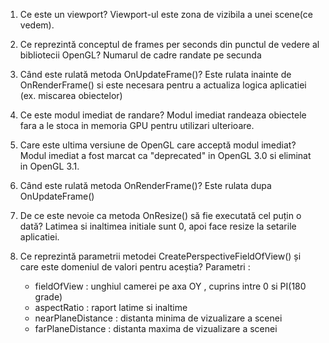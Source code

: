 1. Ce este un viewport?
Viewport-ul este zona de vizibila a unei scene(ce vedem).

2. Ce reprezintă conceptul de frames per seconds din punctul de vedere al bibliotecii OpenGL?
Numarul de cadre randate pe secunda

3. Când este rulată metoda OnUpdateFrame()?
Este rulata inainte de OnRenderFrame() si este necesara pentru a actualiza logica aplicatiei (ex. miscarea obiectelor)

4. Ce este modul imediat de randare?
Modul imediat randeaza obiectele fara a le stoca in memoria GPU pentru utilizari ulterioare.

5. Care este ultima versiune de OpenGL care acceptă modul imediat?
Modul imediat a fost marcat ca "deprecated" in OpenGL 3.0 si eliminat in OpenGL 3.1.

6. Când este rulată metoda OnRenderFrame()?
Este rulata dupa OnUpdateFrame()

7. De ce este nevoie ca metoda OnResize() să fie executată cel puțin o dată?
Latimea si inaltimea initiale sunt 0, apoi face resize la setarile aplicatiei.

8. Ce reprezintă parametrii metodei CreatePerspectiveFieldOfView() și care este domeniul de valori pentru aceștia?
Parametri :
    - fieldOfView : unghiul camerei pe axa OY , cuprins intre 0 si PI(180 grade)
    - aspectRatio : raport latime si inaltime
    - nearPlaneDistance : distanta minima de vizualizare a scenei
    - farPlaneDistance : distanta maxima de vizualizare a scenei